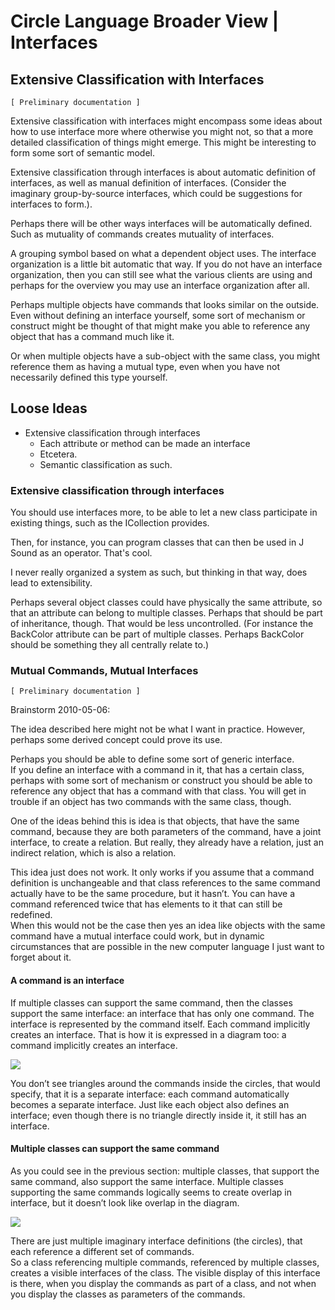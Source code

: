 ﻿Circle Language Broader View | Interfaces
=========================================

Extensive Classification with Interfaces
----------------------------------------

`[ Preliminary documentation ]`

Extensive classification with interfaces might encompass some ideas about how to use interface more where otherwise you might not, so that a more detailed classification of things might emerge. This might be interesting to form some sort of semantic model.

Extensive classification through interfaces is about automatic definition of interfaces, as well as manual definition of interfaces. (Consider the imaginary group-by-source interfaces, which could be suggestions for interfaces to form.).

Perhaps there will be other ways interfaces will be automatically defined.  
Such as mutuality of commands creates mutuality of interfaces.

A grouping symbol based on what a dependent object uses. The interface organization is a little bit automatic that way. If you do not have an interface organization, then you can still see what the various clients are using and perhaps for the overview you may use an interface organization after all.

Perhaps multiple objects have commands that looks similar on the outside. Even without defining an interface yourself, some sort of mechanism or construct might be thought of that might make you able to reference any object that has a command much like it.

Or when multiple objects have a sub-object with the same class, you might reference them as having a mutual type, even when you have not necessarily defined this type yourself.

## Loose Ideas

- Extensive classification through interfaces
    - Each attribute or method can be made an interface 
    - Etcetera.
    - Semantic classification as such.

### Extensive classification through interfaces

You should use interfaces more, to be able to let a new class participate in existing things, such as the ICollection provides.

Then, for instance, you can program classes that can then be used in J Sound as an operator. That's cool.

I never really organized a system as such, but thinking in that way, does lead to extensibility.

Perhaps several object classes could have physically the same attribute, so that an attribute can belong to multiple classes. Perhaps that should be part of inheritance, though. That would be less uncontrolled. (For instance the BackColor attribute can be part of multiple classes. Perhaps BackColor should be something they all centrally relate to.)

### Mutual Commands, Mutual Interfaces

`[ Preliminary documentation ]`

Brainstorm 2010-05-06:

The idea described here might not be what I want in practice. However, perhaps some derived concept could prove its use.

Perhaps you should be able to define some sort of generic interface.  
If you define an interface with a command in it, that has a certain class, perhaps with some sort of mechanism or construct you should be able to reference any object that has a command with that class. You will get in trouble if an object has two commands with the same class, though.

One of the ideas behind this is idea is that objects, that have the same command, because they are both parameters of the command, have a joint interface, to create a relation. But really, they already have a relation, just an indirect relation, which is also a relation.

This idea just does not work. It only works if you assume that a command definition is unchangeable and that class references to the same command actually have to be the same procedure, but it hasn’t. You can have a command referenced twice that has elements to it that can still be redefined.  
When this would not be the case then yes an idea like objects with the same command have a mutual interface could work, but in dynamic circumstances that are possible in the new computer language I just want to forget about it.

#### A command is an interface

If multiple classes can support the same command, then the classes support the same interface: an interface that has only one command. The interface is represented by the command itself. Each command implicitly creates an interface. That is how it is expressed in a diagram too: a command implicitly creates an interface.

![](images/21.%20Mutual%20Commands,%20Mutual%20Interfaces%20(Unfinished).001.png)

You don’t see triangles around the commands inside the circles, that would specify, that it is a separate interface: each command automatically becomes a separate interface. Just like each object also defines an interface; even though there is no triangle directly inside it, it still has an interface.

#### Multiple classes can support the same command

As you could see in the previous section: multiple classes, that support the same command, also support the same interface. Multiple classes supporting the same commands logically seems to create overlap in interface, but it doesn’t look like overlap in the diagram.

![](images/21.%20Mutual%20Commands,%20Mutual%20Interfaces%20(Unfinished).002.png)

There are just multiple imaginary interface definitions (the circles), that each reference a different set of commands.  
So a class referencing multiple commands, referenced by multiple classes, creates a visible interfaces of the class. The visible display of this interface is there, when you display the commands as part of a class, and not when you display the classes as parameters of the commands.